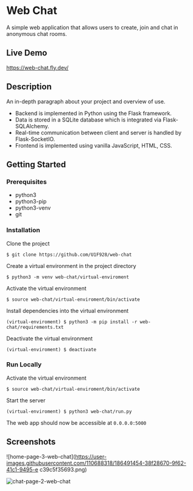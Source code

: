# Web Chat 
 
A simple web application that allows users to create, join and chat in anonymous chat rooms. 
 
## Live Demo 
 
https://web-chat.fly.dev/ 
 
## Description 
 
An in-depth paragraph about your project and overview of use. 
 
* Backend is implemented in Python using the Flask framework. 
* Data is stored in a SQLite database which is integrated via Flask-SQLAlchemy. 
* Real-time communication between client and server is handled by Flask-SocketIO. 
* Frontend is implemented using vanilla JavaScript, HTML, CSS. 
 
## Getting Started 
 
### Prerequisites 
 
* python3 
* python3-pip 
* python3-venv 
* git 
 
### Installation 
 
Clone the project 
``` 
$ git clone https://github.com/U1F928/web-chat 
``` 
Create a virtual environment in the project directory 
``` 
$ python3 -m venv web-chat/virtual-enviroment 
``` 
Activate the virtual environment 
``` 
$ source web-chat/virtual-enviroment/bin/activate 
``` 
Install dependencies into the virtual environment 
``` 
(virtual-enviroment) $ python3 -m pip install -r web-chat/requirements.txt 
``` 
Deactivate the virtual environment 
``` 
(virtual-enviroment) $ deactivate 
``` 
 
 
### Run Locally 
 
Activate the virtual environment 
``` 
$ source web-chat/virtual-enviroment/bin/activate 
``` 
Start the server 
``` 
(virtual-enviroment) $ python3 web-chat/run.py 
``` 
The web app should now be accessible at `0.0.0.0:5000` 
 
## Screenshots 
 
![home-page-3-web-chat](https://user-images.githubusercontent.com/110688318/186491454-38f28670-9f62-41c1-9495-e
c39c5f35693.png) 
 
 
![chat-page-2-web-chat](https://user-images.githubusercontent.com/110688318/186485716-a72e64fe-3e36-4f57-81d9-46eb423af412.png)
